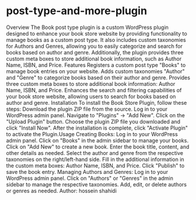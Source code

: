 # post-type-and-more-plugin
Overview
The Book post type plugin is a custom WordPress plugin designed to enhance your
book store website by providing functionality to manage books as a custom post type. It
also includes custom taxonomies for Authors and Genres, allowing you to easily
categorize and search for books based on author and genre. Additionally, the plugin
provides three custom meta boxes to store additional book information, such as Author
Name, ISBN, and Price.
Features
Registers a custom post type "Books" to manage book entries on your website.
Adds custom taxonomies "Author" and "Genre" to categorize books based on their
author and genre.
Provides three custom meta boxes to store additional book information: Author Name,
ISBN, and Price.
Enhances the search and filtering capabilities of your book store website, allowing users
to search for books based on author and genre.
Installation
To install the Book Store Plugin, follow these steps:
Download the plugin ZIP file from the source.
Log in to your WordPress admin panel.
Navigate to "Plugins" -> "Add New".
Click on the "Upload Plugin" button.
Choose the plugin ZIP file you downloaded and click "Install Now".
After the installation is complete, click "Activate Plugin" to activate the Plugin.Usage
Creating Books:
Log in to your WordPress admin panel.
Click on "Books" in the admin sidebar to manage your books.
Click on "Add New" to create a new book.
Enter the book title, content, and other details as needed.
Select the author and genre from the respective taxonomies on the right/left-hand side.
Fill in the additional information in the custom meta boxes: Author Name, ISBN, and
Price.
Click "Publish" to save the book entry.
Managing Authors and Genres:
Log in to your WordPress admin panel.
Click on "Authors" or "Genres" in the admin sidebar to manage the respective
taxonomies.
Add, edit, or delete authors or genres as needed.
Author: hossein shahidi
